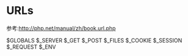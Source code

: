 # URLs
参考:http://php.net/manual/zh/book.url.php

$GLOBALS
$_SERVER
$_GET
$_POST
$_FILES
$_COOKIE
$_SESSION
$_REQUEST
$_ENV


